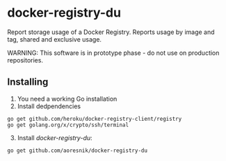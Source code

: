 # docker-registry-du
Report storage usage of a Docker Registry. Reports usage by image and tag, shared and exclusive usage.

WARNING: This software is in prototype phase - do not use on production repositories.

## Installing

1. You need a working Go installation
1. Install dedpendencies
```
go get github.com/heroku/docker-registry-client/registry
go get golang.org/x/crypto/ssh/terminal
```
3. Install *docker-registry-du*:
```
go get github.com/aoresnik/docker-registry-du
```
